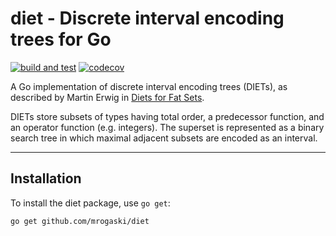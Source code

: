 diet - Discrete interval encoding trees for Go
==============================================

[![build and test](https://github.com/mrogaski/diet/actions/workflows/ci.yml/badge.svg)](https://github.com/mrogaski/diet/actions/workflows/ci.yml)
[![codecov](https://codecov.io/gh/mrogaski/diet/branch/main/graph/badge.svg?token=xbOzAjNDCr)](https://codecov.io/gh/mrogaski/diet)

A Go implementation of discrete interval encoding trees (DIETs), as described by Martin Erwig in
[Diets for Fat Sets](https://web.engr.oregonstate.edu/~erwig/papers/Diet_JFP98.pdf).

DIETs store subsets of types having total order, a predecessor function, and an operator function (e.g. integers).
The superset is represented as a binary search tree in which maximal adjacent subsets are encoded as an interval.

---

## Installation

To install the diet package, use `go get`:

    go get github.com/mrogaski/diet
